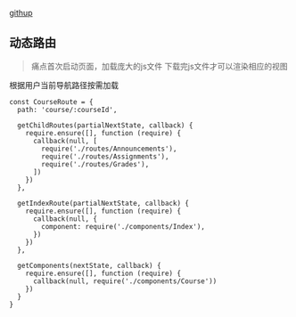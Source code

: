 [githup](https://github.com/ReactTraining/react-router/blob/v2.8.1/docs/guides/DynamicRouting.md)

## 动态路由

>痛点首次启动页面，加载庞大的js文件
>下载完js文件才可以渲染相应的视图


根据用户当前导航路径按需加载

```
const CourseRoute = {
  path: 'course/:courseId',

  getChildRoutes(partialNextState, callback) {
    require.ensure([], function (require) {
      callback(null, [
        require('./routes/Announcements'),
        require('./routes/Assignments'),
        require('./routes/Grades'),
      ])
    })
  },

  getIndexRoute(partialNextState, callback) {
    require.ensure([], function (require) {
      callback(null, {
        component: require('./components/Index'),
      })
    })
  },

  getComponents(nextState, callback) {
    require.ensure([], function (require) {
      callback(null, require('./components/Course'))
    })
  }
}
```

